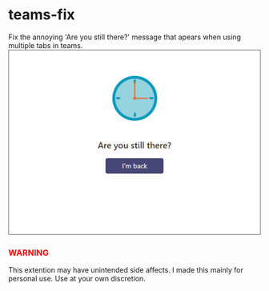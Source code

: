 # teams-fix
Fix the annoying 'Are you still there?' message that apears when using multiple tabs in teams.
![Are you still there?](/Example.png)
### <span style="color:red">WARNING</span>
This extention may have unintended side affects. I made this mainly for personal use. Use at your own discretion.
